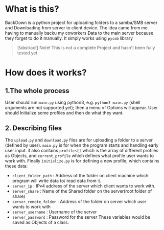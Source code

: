 # What is this?
BackDown is a python project for uploading folders to a samba/SMB server and Downloading from server to client device. The idea came from me having to manually backu my coworkers Data to the main server because they forget to do it manually. It simply works using `pysmb` library

> [!abstract] Note!
> This is not a complete Project and hasn't been fully tested yet.

# How does it works?

## 1.The whole process
User should run `main.py` using python3, e.g. `python3 main.py` (shell arguments are not supported yet); then a menu of Options will appear. User should Initialize some profiles and then do what they want.

## 2. Describing files
The `upload.py` and `download.py` files are for uploading a folder to a server (defined by user). `main.py` is for when the program starts and handling early user input. it also contains `profiles[]` which is the array of different profiles as Objects, and `current_profile` which defines what profile user wants to work with. Finally `initialize.py` is for defining a new profile, which contains these data:
* `client_folder_path` : Address of the folder on client machine which program will write data to/ read data from it.
* `server_ip` : IPv4 address of the server which client wants to work with.
* `server_share` : Name of the Shared folder on the server(root folder of share)
* `server_remote_folder` : Address of the folder on server which user wants to work with
* `server_username` : Username of the server
* `server_password` : Password for the server
These variables would be saved as Objects of a class.
